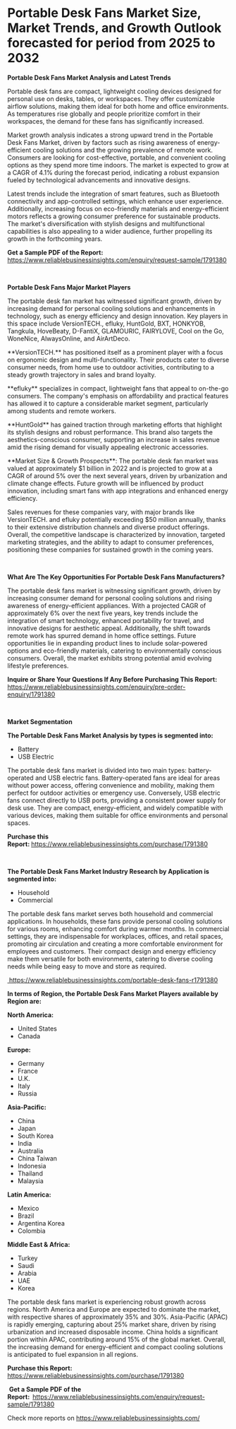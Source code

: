 <p><h1>Portable Desk Fans Market Size, Market Trends, and Growth Outlook forecasted for period from 2025 to 2032</h1></p><p><strong>Portable Desk Fans Market Analysis and Latest Trends</strong></p>
<p><p>Portable desk fans are compact, lightweight cooling devices designed for personal use on desks, tables, or workspaces. They offer customizable airflow solutions, making them ideal for both home and office environments. As temperatures rise globally and people prioritize comfort in their workspaces, the demand for these fans has significantly increased.</p><p>Market growth analysis indicates a strong upward trend in the Portable Desk Fans Market, driven by factors such as rising awareness of energy-efficient cooling solutions and the growing prevalence of remote work. Consumers are looking for cost-effective, portable, and convenient cooling options as they spend more time indoors. The market is expected to grow at a CAGR of 4.1% during the forecast period, indicating a robust expansion fueled by technological advancements and innovative designs.</p><p>Latest trends include the integration of smart features, such as Bluetooth connectivity and app-controlled settings, which enhance user experience. Additionally, increasing focus on eco-friendly materials and energy-efficient motors reflects a growing consumer preference for sustainable products. The market's diversification with stylish designs and multifunctional capabilities is also appealing to a wider audience, further propelling its growth in the forthcoming years.</p></p>
<p><strong>Get a Sample PDF of the Report:&nbsp;</strong> <a href="https://www.reliablebusinessinsights.com/enquiry/request-sample/1791380?utm_campaign=2226&utm_medium=2&utm_source=Github&utm_content=ia&utm_term=06022025&utm_id=portable-desk-fans">https://www.reliablebusinessinsights.com/enquiry/request-sample/1791380</a></p>
<p>&nbsp;</p>
<p><strong>Portable Desk Fans Major Market Players</strong></p>
<p><p>The portable desk fan market has witnessed significant growth, driven by increasing demand for personal cooling solutions and enhancements in technology, such as energy efficiency and design innovation. Key players in this space include VersionTECH., efluky, HuntGold, BXT, HONKYOB, Tangkula, HoveBeaty, D-FantiX, GLAMOURIC, FAIRYLOVE, Cool on the Go, WoneNice, AlwaysOnline, and AirArtDeco.</p><p>**VersionTECH.** has positioned itself as a prominent player with a focus on ergonomic design and multi-functionality. Their products cater to diverse consumer needs, from home use to outdoor activities, contributing to a steady growth trajectory in sales and brand loyalty. </p><p>**efluky** specializes in compact, lightweight fans that appeal to on-the-go consumers. The company's emphasis on affordability and practical features has allowed it to capture a considerable market segment, particularly among students and remote workers.</p><p>**HuntGold** has gained traction through marketing efforts that highlight its stylish designs and robust performance. This brand also targets the aesthetics-conscious consumer, supporting an increase in sales revenue amid the rising demand for visually appealing electronic accessories.</p><p>**Market Size & Growth Prospects**: The portable desk fan market was valued at approximately $1 billion in 2022 and is projected to grow at a CAGR of around 5% over the next several years, driven by urbanization and climate change effects. Future growth will be influenced by product innovation, including smart fans with app integrations and enhanced energy efficiency.</p><p>Sales revenues for these companies vary, with major brands like VersionTECH. and efluky potentially exceeding $50 million annually, thanks to their extensive distribution channels and diverse product offerings. Overall, the competitive landscape is characterized by innovation, targeted marketing strategies, and the ability to adapt to consumer preferences, positioning these companies for sustained growth in the coming years.</p></p>
<p>&nbsp;</p>
<p><strong>What Are The Key Opportunities For Portable Desk Fans Manufacturers?</strong></p>
<p><p>The portable desk fans market is witnessing significant growth, driven by increasing consumer demand for personal cooling solutions and rising awareness of energy-efficient appliances. With a projected CAGR of approximately 6% over the next five years, key trends include the integration of smart technology, enhanced portability for travel, and innovative designs for aesthetic appeal. Additionally, the shift towards remote work has spurred demand in home office settings. Future opportunities lie in expanding product lines to include solar-powered options and eco-friendly materials, catering to environmentally conscious consumers. Overall, the market exhibits strong potential amid evolving lifestyle preferences.</p></p>
<p><strong>Inquire or Share Your Questions If Any Before Purchasing This Report:</strong> <a href="https://www.reliablebusinessinsights.com/enquiry/pre-order-enquiry/1791380?utm_campaign=2226&utm_medium=2&utm_source=Github&utm_content=ia&utm_term=06022025&utm_id=portable-desk-fans">https://www.reliablebusinessinsights.com/enquiry/pre-order-enquiry/1791380</a></p>
<p>&nbsp;</p>
<p><strong>Market Segmentation</strong></p>
<p><strong>The Portable Desk Fans Market Analysis by types is segmented into:</strong></p>
<p><ul><li>Battery</li><li>USB Electric</li></ul></p>
<p><p>The portable desk fans market is divided into two main types: battery-operated and USB electric fans. Battery-operated fans are ideal for areas without power access, offering convenience and mobility, making them perfect for outdoor activities or emergency use. Conversely, USB electric fans connect directly to USB ports, providing a consistent power supply for desk use. They are compact, energy-efficient, and widely compatible with various devices, making them suitable for office environments and personal spaces.</p></p>
<p><strong>Purchase this Report:&nbsp;</strong><a href="https://www.reliablebusinessinsights.com/purchase/1791380?utm_campaign=2226&utm_medium=2&utm_source=Github&utm_content=ia&utm_term=06022025&utm_id=portable-desk-fans">https://www.reliablebusinessinsights.com/purchase/1791380</a></p>
<p>&nbsp;</p>
<p><strong>The Portable Desk Fans Market Industry Research by Application is segmented into:</strong></p>
<p><ul><li>Household</li><li>Commercial</li></ul></p>
<p><p>The portable desk fans market serves both household and commercial applications. In households, these fans provide personal cooling solutions for various rooms, enhancing comfort during warmer months. In commercial settings, they are indispensable for workplaces, offices, and retail spaces, promoting air circulation and creating a more comfortable environment for employees and customers. Their compact design and energy efficiency make them versatile for both environments, catering to diverse cooling needs while being easy to move and store as required.</p></p>
<p><a href="https://www.reliablebusinessinsights.com/portable-desk-fans-r1791380?utm_campaign=2226&utm_medium=2&utm_source=Github&utm_content=ia&utm_term=06022025&utm_id=portable-desk-fans">&nbsp;https://www.reliablebusinessinsights.com/portable-desk-fans-r1791380</a></p>
<p><strong>In terms of Region, the Portable Desk Fans Market Players available by Region are:</strong></p>
<p>
    <p> <strong> North America: </strong>
        <ul>
            <li>United States</li>
            <li>Canada</li>
        </ul>
        </p> 
    <p> <strong> Europe: </strong>
        <ul>
            <li>Germany</li>
            <li>France</li>
            <li>U.K.</li>
            <li>Italy</li>
            <li>Russia</li>
        </ul>
        </p> 
    <p> <strong> Asia-Pacific: </strong>
        <ul>
            <li>China</li>
            <li>Japan</li>
            <li>South Korea</li>
            <li>India</li>
            <li>Australia</li>
            <li>China Taiwan</li>
            <li>Indonesia</li>
            <li>Thailand</li>
            <li>Malaysia</li>
        </ul>
        </p> 
    <p> <strong> Latin America: </strong>
        <ul>
            <li>Mexico</li>
            <li>Brazil</li>
            <li>Argentina Korea</li>
            <li>Colombia</li>
        </ul>
        </p> 
    <p> <strong> Middle East & Africa: </strong>
        <ul>
            <li>Turkey</li>
            <li>Saudi</li>
            <li>Arabia</li>
            <li>UAE</li>
            <li>Korea</li>
        </ul>
    </p>
    </p>
<p><p>The portable desk fans market is experiencing robust growth across regions. North America and Europe are expected to dominate the market, with respective shares of approximately 35% and 30%. Asia-Pacific (APAC) is rapidly emerging, capturing about 25% market share, driven by rising urbanization and increased disposable income. China holds a significant portion within APAC, contributing around 15% of the global market. Overall, the increasing demand for energy-efficient and compact cooling solutions is anticipated to fuel expansion in all regions.</p></p>
<p><strong>Purchase this Report: </strong><a href="https://www.reliablebusinessinsights.com/purchase/1791380?utm_campaign=2226&utm_medium=2&utm_source=Github&utm_content=ia&utm_term=06022025&utm_id=portable-desk-fans">https://www.reliablebusinessinsights.com/purchase/1791380</a></p>
<p>&nbsp;<strong>Get a Sample PDF of the Report:&nbsp;&nbsp;</strong><a href="https://www.reliablebusinessinsights.com/enquiry/request-sample/1791380?utm_campaign=2226&utm_medium=2&utm_source=Github&utm_content=ia&utm_term=06022025&utm_id=portable-desk-fans">https://www.reliablebusinessinsights.com/enquiry/request-sample/1791380</a></p>
<p><strong></strong></p>
<p>Check more reports on <a href="https://www.reliablebusinessinsights.com/?utm_campaign=2226&utm_medium=2&utm_source=Github&utm_content=ia&utm_term=06022025&utm_id=portable-desk-fans">https://www.reliablebusinessinsights.com/</a></p>